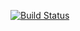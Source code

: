 [![Build Status](https://travis-ci.org/mattyturn95/Shoe-Shop.svg?branch=master)](https://travis-ci.org/mattyturn95/Shoe-Shop)